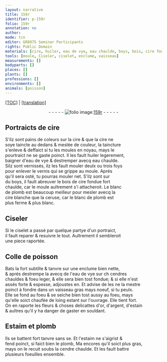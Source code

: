 ```yaml
---
layout: narrative
title: 159r
identifier: p-159r
folio: 159r
annotation: no
author:
mode: tcn
editor: GR8975 Seminar Participants
rights: Public Domain
materials: [cire, huiler, eau de vye, eau chaulde, boys, bois, cire fondue, blanc de plomb, cire blanche, ceruse, Colle de poisson, cendres, or, argent, estain, souldant, Estaim, plomb, estaim, cendre]
tools: [moule, Ciseler, ciselet, enclume, vaisseau]
measurements: []
bodyparts: []
places: []
plants: []
professions: []
environments: []
animals: [poisson]
---
```


 <p><a href="{{ site.baseurl }}/normalized/">[TOC]</a> | <a href="{{ site.baseurl }}/texts/p-159r_tl/" target="_blank">[translation]</a></p><div class="folio" align="center">- - - - - <a href="http://gallica.bnf.fr/ark:/12148/btv1b10500001g/f323.item.r=" target="_blank"><img src="https://cu-mkp.github.io/2017-workshop-edition/assets/photo-icon.png" alt="folio image: " style="display:inline-block; margin-bottom:-3px;"/>159r</a> - - - - - </div>  
  

## Portraicts de <span class="m">cire</span>

 
 S'ilz sont pains de coleurs sur la <span class="m">cire</span> & que la <span class="m">cire</span> ne<br/> soye taincte au dedans & meslée de couleur, la taincture<br/> s'enleve & deffaict si tu les moules en noyau, mays le<br/> pourtraict ne se gaste poinct. Il les fault <span class="m">huiler</span> legerem<span class="exp">ent</span>,<br/> baigner d'<span class="m">eau de vye</span> & destremper avecq <span class="m">eau chaulde</span>.<br/> Silz sont vernissés, ilz les fault mouler deulx ou trois foys<br/> pour enlever le vernis qui se grippe au <span class="tl">moule</span>. Aprés<br/> qu'il sera osté, tu pourras mouler net. S'ilz sont sur<br/> du <span class="m">boys</span>, il fault abreuver le <span class="m">bois</span> de <span class="m">cire fondue</span> fort<br/> chaulde, car le <span class="tl">moule</span> aultrem<span class="exp">ent</span> s'i attacheroit. Le <span class="m">blanc<br/> de plomb</span> est beaucoup meilleur pour mesler avecq la<br/> <span class="m">cire blanche</span> que la <span class="m">ceruse</span>, car le <span class="m">blanc de plomb</span> est<br/> plus ferme & plus blanc.
 
 
  

## <span class="tl">Ciseler</span>

 
 Si le <span class="tl">ciselet</span> a passé par quelque partye d'un portraict,<br/> il fault reparer & resuivre le tout. Aultrement il sembleroit<br/> une piece raportée.
 
 
  

## <span class="m">Colle de <span class="al">poisson</span></span>

 
 Bats la fort subtille & tanvre sur une <span class="tl">enclume</span> bien nette,<br/> & aprés destrempe la avecq de l'<span class="m">eau de vye</span> sur <span class="del">ch</span> <span class="m">cendres</span><br/> chauldes & foeu leger, & elle sera bien tost fondue; & si elle n'est<br/> assés forte & espesse, adjoustes en. Et advise de <span class="del">les</span> ne la mestre<br/> poinct à fondre dans un <span class="tl">vaisseau</span> gras mays noeuf, si tu peulx.<br/> Elle se fond au foeu & se seiche bien tost aussy au foeu, mays<br/> qu'elle soict chaufée de loing estant sur l'ouvrage. Elle tient fort.<br/> On en raporte les fleurs & choses delicattes d'<span class="m">or</span>, d'<span class="m">argent</span>, d'<span class="m">estain</span><br/> & aultres qu'il y ha danger de gaster en <span class="m">souldant</span>.
 
 
  

## <span class="m">Estaim</span> et <span class="m">plomb</span>

 
 Ils se battent fort tanvre <span class="del">sans se</span>. Et l'<span class="m">estaim</span> ne s'aigrist &<br/> fend poinct, si faict bien le <span class="m">plomb</span>, <span class="del">Ma</span> encores qu'il soict plus gras,<br/> mays on le recuit soubs la <span class="m">cendre</span> chaulde. Et les fault battre<br/> plusieurs foeuilles ensemble.
 
 